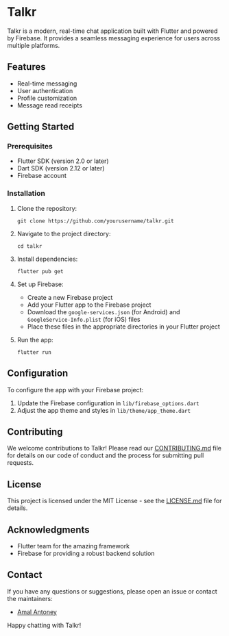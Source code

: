 # Talkr

Talkr is a modern, real-time chat application built with Flutter and powered by Firebase. It provides a seamless messaging experience for users across multiple platforms.

## Features

- Real-time messaging
- User authentication
- Profile customization
- Message read receipts


## Getting Started

### Prerequisites

- Flutter SDK (version 2.0 or later)
- Dart SDK (version 2.12 or later)
- Firebase account

### Installation

1. Clone the repository:
   ```
   git clone https://github.com/yourusername/talkr.git
   ```

2. Navigate to the project directory:
   ```
   cd talkr
   ```

3. Install dependencies:
   ```
   flutter pub get
   ```

4. Set up Firebase:
   - Create a new Firebase project
   - Add your Flutter app to the Firebase project
   - Download the `google-services.json` (for Android) and `GoogleService-Info.plist` (for iOS) files
   - Place these files in the appropriate directories in your Flutter project

5. Run the app:
   ```
   flutter run
   ```

## Configuration

To configure the app with your Firebase project:

1. Update the Firebase configuration in `lib/firebase_options.dart`
2. Adjust the app theme and styles in `lib/theme/app_theme.dart`

## Contributing

We welcome contributions to Talkr! Please read our [CONTRIBUTING.md](CONTRIBUTING.md) file for details on our code of conduct and the process for submitting pull requests.

## License

This project is licensed under the MIT License - see the [LICENSE.md](LICENSE.md) file for details.

## Acknowledgments

- Flutter team for the amazing framework
- Firebase for providing a robust backend solution

## Contact

If you have any questions or suggestions, please open an issue or contact the maintainers:

- [Amal Antoney](mailto:amalantoney123@gmail.com)

Happy chatting with Talkr!
